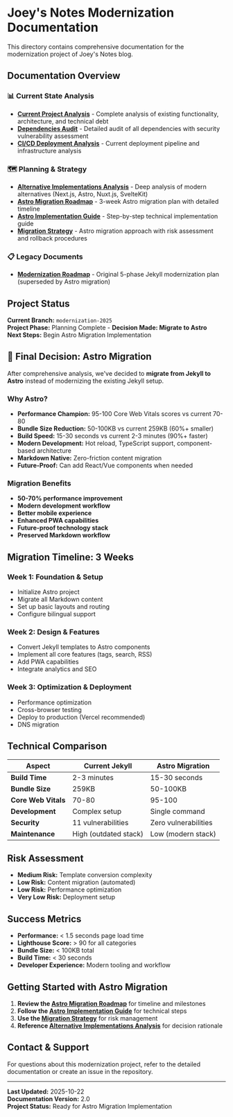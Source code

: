 # Joey's Notes Modernization Documentation

This directory contains comprehensive documentation for the modernization project of Joey's Notes blog.

## Documentation Overview

### 📊 Current State Analysis
- **[Current Project Analysis](current-project-analysis.md)** - Complete analysis of existing functionality, architecture, and technical debt
- **[Dependencies Audit](dependencies-audit.md)** - Detailed audit of all dependencies with security vulnerability assessment
- **[CI/CD Deployment Analysis](cicd-deployment-analysis.md)** - Current deployment pipeline and infrastructure analysis

### 🗺️ Planning & Strategy
- **[Alternative Implementations Analysis](alternative-implementations-analysis.md)** - Deep analysis of modern alternatives (Next.js, Astro, Nuxt.js, SvelteKit)
- **[Astro Migration Roadmap](astro-migration-roadmap.md)** - 3-week Astro migration plan with detailed timeline
- **[Astro Implementation Guide](astro-implementation-guide.md)** - Step-by-step technical implementation guide
- **[Migration Strategy](migration-strategy.md)** - Astro migration approach with risk assessment and rollback procedures

### 📋 Legacy Documents
- **[Modernization Roadmap](modernization-roadmap.md)** - Original 5-phase Jekyll modernization plan (superseded by Astro migration)

## Project Status

**Current Branch:** `modernization-2025`  
**Project Phase:** Planning Complete - **Decision Made: Migrate to Astro**  
**Next Steps:** Begin Astro Migration Implementation

## 🎯 **Final Decision: Astro Migration**

After comprehensive analysis, we've decided to **migrate from Jekyll to Astro** instead of modernizing the existing Jekyll setup.

### Why Astro?
- **Performance Champion:** 95-100 Core Web Vitals scores vs current 70-80
- **Bundle Size Reduction:** 50-100KB vs current 259KB (60%+ smaller)
- **Build Speed:** 15-30 seconds vs current 2-3 minutes (90%+ faster)
- **Modern Development:** Hot reload, TypeScript support, component-based architecture
- **Markdown Native:** Zero-friction content migration
- **Future-Proof:** Can add React/Vue components when needed

### Migration Benefits
- **50-70% performance improvement**
- **Modern development workflow**
- **Better mobile experience**
- **Enhanced PWA capabilities**
- **Future-proof technology stack**
- **Preserved Markdown workflow**

## Migration Timeline: 3 Weeks

### Week 1: Foundation & Setup
- Initialize Astro project
- Migrate all Markdown content
- Set up basic layouts and routing
- Configure bilingual support

### Week 2: Design & Features
- Convert Jekyll templates to Astro components
- Implement all core features (tags, search, RSS)
- Add PWA capabilities
- Integrate analytics and SEO

### Week 3: Optimization & Deployment
- Performance optimization
- Cross-browser testing
- Deploy to production (Vercel recommended)
- DNS migration

## Technical Comparison

| Aspect | Current Jekyll | Astro Migration |
|--------|----------------|-----------------|
| **Build Time** | 2-3 minutes | 15-30 seconds |
| **Bundle Size** | 259KB | 50-100KB |
| **Core Web Vitals** | 70-80 | 95-100 |
| **Development** | Complex setup | Single command |
| **Security** | 11 vulnerabilities | Zero vulnerabilities |
| **Maintenance** | High (outdated stack) | Low (modern stack) |

## Risk Assessment

- **Medium Risk:** Template conversion complexity
- **Low Risk:** Content migration (automated)
- **Low Risk:** Performance optimization
- **Very Low Risk:** Deployment setup

## Success Metrics

- **Performance:** < 1.5 seconds page load time
- **Lighthouse Score:** > 90 for all categories
- **Bundle Size:** < 100KB total
- **Build Time:** < 30 seconds
- **Developer Experience:** Modern tooling and workflow

## Getting Started with Astro Migration

1. **Review the [Astro Migration Roadmap](astro-migration-roadmap.md)** for timeline and milestones
2. **Follow the [Astro Implementation Guide](astro-implementation-guide.md)** for technical steps
3. **Use the [Migration Strategy](migration-strategy.md)** for risk management
4. **Reference [Alternative Implementations Analysis](alternative-implementations-analysis.md)** for decision rationale

## Contact & Support

For questions about this modernization project, refer to the detailed documentation or create an issue in the repository.

---

**Last Updated:** 2025-10-22  
**Documentation Version:** 2.0  
**Project Status:** Ready for Astro Migration Implementation
